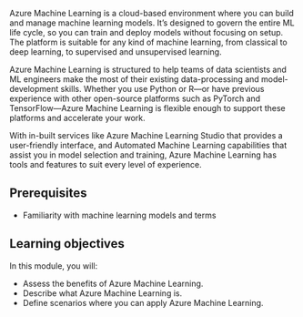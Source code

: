 Azure Machine Learning is a cloud-based environment where you can build and manage machine learning models. It’s designed to govern the entire ML life cycle, so you can train and deploy models without focusing on setup. The platform is suitable for any kind of machine learning, from classical to deep learning, to supervised and unsupervised learning.

Azure Machine Learning is structured to help teams of data scientists and ML engineers make the most of their existing data-processing and model-development skills. Whether you use Python or R—or have previous experience with other open-source platforms such as PyTorch and TensorFlow—Azure Machine Learning is flexible enough to support these platforms and accelerate your work.

With in-built services like Azure Machine Learning Studio that provides a user-friendly interface, and Automated Machine Learning capabilities that assist you in model selection and training, Azure Machine Learning has tools and features to suit every level of experience.

## Prerequisites

* Familiarity with machine learning models and terms

## Learning objectives

In this module, you will:

* Assess the benefits of Azure Machine Learning.
* Describe what Azure Machine Learning is.
* Define scenarios where you can apply Azure Machine Learning.
